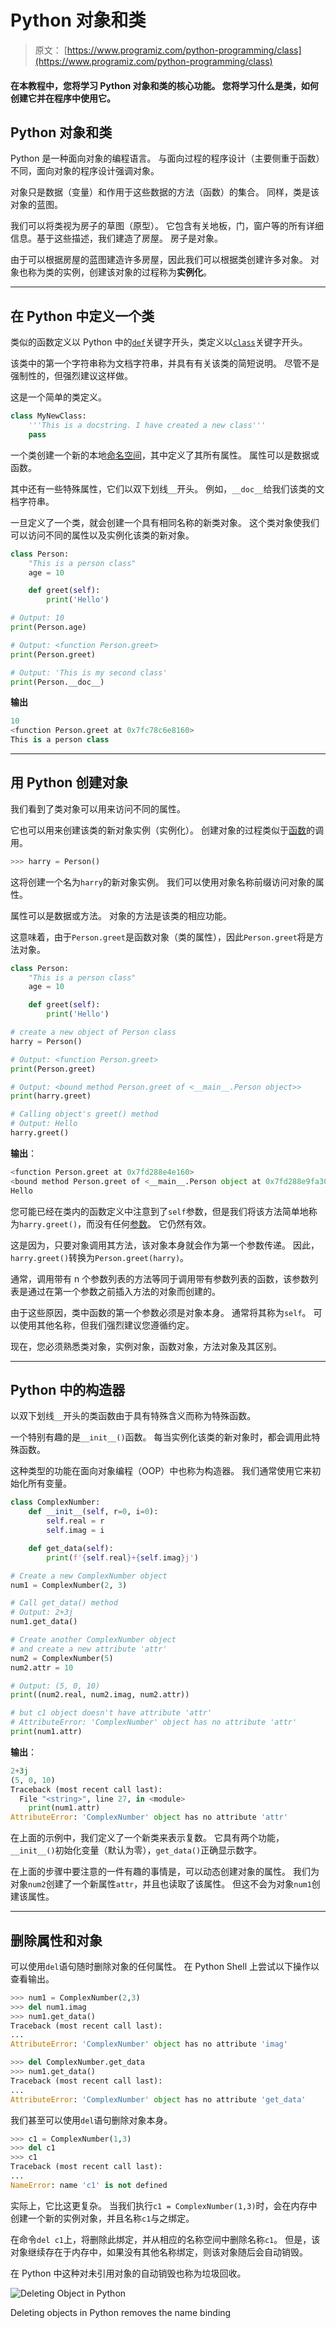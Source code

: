# Python 对象和类

> 原文： [https://www.programiz.com/python-programming/class](https://www.programiz.com/python-programming/class)

#### 在本教程中，您将学习 Python 对象和类的核心功能。 您将学习什么是类，如何创建它并在程序中使用它。

## Python 对象和类

Python 是一种面向对象的编程语言。 与面向过程的程序设计（主要侧重于函数）不同，面向对象的程序设计强调对象。

对象只是数据（变量）和作用于这些数据的方法（函数）的集合。 同样，类是该对象的蓝图。

我们可以将类视为房子的草图（原型）。 它包含有关地板，门，窗户等的所有详细信息。基于这些描述，我们建造了房屋。 房子是对象。

由于可以根据房屋的蓝图建造许多房屋，因此我们可以根据类创建许多对象。 对象也称为类的实例，创建该对象的过程称为**实例化**。

* * *

## 在 Python 中定义一个类

类似的函数定义以 Python 中的[`def`](/python-programming/keyword-list#def)关键字开头，类定义以[`class`](/python-programming/keyword-list#class)关键字开头。

该类中的第一个字符串称为文档字符串，并具有有关该类的简短说明。 尽管不是强制性的，但强烈建议这样做。

这是一个简单的类定义。

```py
class MyNewClass:
    '''This is a docstring. I have created a new class'''
    pass
```

一个类创建一个新的本地[命名空间](/python-programming/namespace)，其中定义了其所有属性。 属性可以是数据或函数。

其中还有一些特殊属性，它们以双下划线`__`开头。 例如，`__doc__`给我们该类的文档字符串。

一旦定义了一个类，就会创建一个具有相同名称的新类对象。 这个类对象使我们可以访问不同的属性以及实例化该类的新对象。

```py
class Person:
    "This is a person class"
    age = 10

    def greet(self):
        print('Hello')

# Output: 10
print(Person.age)

# Output: <function Person.greet>
print(Person.greet)

# Output: 'This is my second class'
print(Person.__doc__)
```

**输出**

```py
10
<function Person.greet at 0x7fc78c6e8160>
This is a person class
```

* * *

## 用 Python 创建对象

我们看到了类对象可以用来访问不同的属性。

它也可以用来创建该类的新对象实例（实例化）。 创建对象的过程类似于[函数](/python-programming/function)的调用。

```py
>>> harry = Person()
```

这将创建一个名为`harry`的新对象实例。 我们可以使用对象名称前缀访问对象的属性。

属性可以是数据或方法。 对象的方法是该类的相应功能。

这意味着，由于`Person.greet`是函数对象（类的属性），因此`Person.greet`将是方法对象。

```py
class Person:
    "This is a person class"
    age = 10

    def greet(self):
        print('Hello')

# create a new object of Person class
harry = Person()

# Output: <function Person.greet>
print(Person.greet)

# Output: <bound method Person.greet of <__main__.Person object>>
print(harry.greet)

# Calling object's greet() method
# Output: Hello
harry.greet()
```

**输出**：

```py
<function Person.greet at 0x7fd288e4e160>
<bound method Person.greet of <__main__.Person object at 0x7fd288e9fa30>>
Hello
```

您可能已经在类内的函数定义中注意到了`self`参数，但是我们将该方法简单地称为`harry.greet()`，而没有任何[参数](/python-programming/function-argument)。 它仍然有效。

这是因为，只要对象调用其方法，该对象本身就会作为第一个参数传递。 因此，`harry.greet()`转换为`Person.greet(harry)`。

通常，调用带有 n 个参数列表的方法等同于调用带有参数列表的函数，该参数列表是通过在第一个参数之前插入方法的对象而创建的。

由于这些原因，类中函数的第一个参数必须是对象本身。 通常将其称为`self`。 可以使用其他名称，但我们强烈建议您遵循约定。

现在，您必须熟悉类对象，实例对象，函数对象，方法对象及其区别。

* * *

## Python 中的构造器

以双下划线`__`开头的类函数由于具有特殊含义而称为特殊函数。

一个特别有趣的是`__init__()`函数。 每当实例化该类的新对象时，都会调用此特殊函数。

这种类型的功能在面向对象编程（OOP）中也称为构造器。 我们通常使用它来初始化所有变量。

```py
class ComplexNumber:
    def __init__(self, r=0, i=0):
        self.real = r
        self.imag = i

    def get_data(self):
        print(f'{self.real}+{self.imag}j')

# Create a new ComplexNumber object
num1 = ComplexNumber(2, 3)

# Call get_data() method
# Output: 2+3j
num1.get_data()

# Create another ComplexNumber object
# and create a new attribute 'attr'
num2 = ComplexNumber(5)
num2.attr = 10

# Output: (5, 0, 10)
print((num2.real, num2.imag, num2.attr))

# but c1 object doesn't have attribute 'attr'
# AttributeError: 'ComplexNumber' object has no attribute 'attr'
print(num1.attr)
```

**输出**：

```py
2+3j
(5, 0, 10)
Traceback (most recent call last):
  File "<string>", line 27, in <module>
    print(num1.attr)
AttributeError: 'ComplexNumber' object has no attribute 'attr'
```

在上面的示例中，我们定义了一个新类来表示复数。 它具有两个功能，`__init__()`初始化变量（默认为零），`get_data()`正确显示数字。

在上面的步骤中要注意的一件有趣的事情是，可以动态创建对象的属性。 我们为对象`num2`创建了一个新属性`attr`，并且也读取了该属性。 但这不会为对象`num1`创建该属性。

* * *

## 删除属性和对象

可以使用`del`语句随时删除对象的任何属性。 在 Python Shell 上尝试以下操作以查看输出。

```py
>>> num1 = ComplexNumber(2,3)
>>> del num1.imag
>>> num1.get_data()
Traceback (most recent call last):
...
AttributeError: 'ComplexNumber' object has no attribute 'imag'

>>> del ComplexNumber.get_data
>>> num1.get_data()
Traceback (most recent call last):
...
AttributeError: 'ComplexNumber' object has no attribute 'get_data'
```

我们甚至可以使用`del`语句删除对象本身。

```py
>>> c1 = ComplexNumber(1,3)
>>> del c1
>>> c1
Traceback (most recent call last):
...
NameError: name 'c1' is not defined
```

实际上，它比这更复杂。 当我们执行`c1 = ComplexNumber(1,3)`时，会在内存中创建一个新的实例对象，并且名称`c1`与之绑定。

在命令`del c1`上，将删除此绑定，并从相应的名称空间中删除名称`c1`。 但是，该对象继续存在于内存中，如果没有其他名称绑定，则该对象随后会自动销毁。

在 Python 中这种对未引用对象的自动销毁也称为垃圾回收。

![Deleting Object in Python](img/9688875b5859e048a719e6026160a2f5.png "Deleting Object in Python")

Deleting objects in Python removes the name binding

